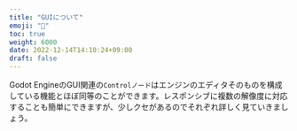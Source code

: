 ```yaml
---
title: "GUIについて"
emoji: "📍"
toc: true
weight: 6000
date: 2022-12-14T14:10:24+09:00
draft: false
---
```


Godot EngineのGUI関連の`Controlノード`はエンジンのエディタそのものを構成している機能とほぼ同等のことができます。レスポンシブに複数の解像度に対応することも簡単にできますが、少しクセがあるのでそれぞれ詳しく見ていきましょう。